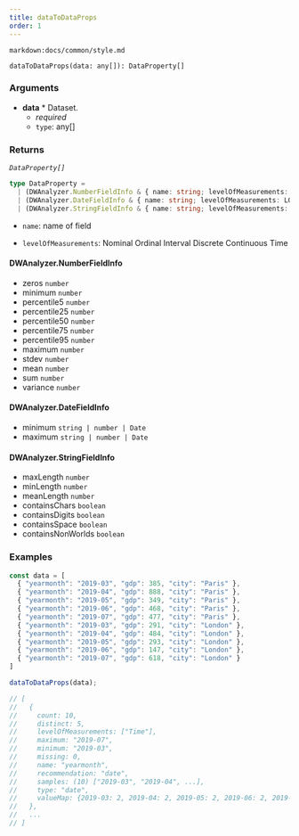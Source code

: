```yaml
---
title: dataToDataProps
order: 1
---
```


`markdown:docs/common/style.md`

<div class='doc-md'>

```sign
dataToDataProps(data: any[]): DataProperty[]
```

### Arguments

* **data** * Dataset.
  * _required_
  * `type`: any[]

### Returns

*`DataProperty[]`* 

```ts
type DataProperty =
  | (DWAnalyzer.NumberFieldInfo & { name: string; levelOfMeasurements: LOM[] })
  | (DWAnalyzer.DateFieldInfo & { name: string; levelOfMeasurements: LOM[] })
  | (DWAnalyzer.StringFieldInfo & { name: string; levelOfMeasurements: LOM[] });
```

* `name`: name of field

* `levelOfMeasurements`: Nominal Ordinal Interval Discrete Continuous Time

#### DWAnalyzer.NumberFieldInfo

* zeros `number`
* minimum `number`
* percentile5 `number`
* percentile25 `number`
* percentile50 `number`
* percentile75 `number`
* percentile95 `number` 
* maximum `number` 
* stdev `number` 
* mean `number` 
* sum `number` 
* variance `number` 

#### DWAnalyzer.DateFieldInfo

* minimum `string | number | Date` 
* maximum `string | number | Date` 

#### DWAnalyzer.StringFieldInfo

* maxLength `number` 
* minLength `number` 
* meanLength `number` 
* containsChars `boolean` 
* containsDigits `boolean` 
* containsSpace `boolean` 
* containsNonWorlds `boolean` 

### Examples

```ts
const data = [
  { "yearmonth": "2019-03", "gdp": 385, "city": "Paris" },
  { "yearmonth": "2019-04", "gdp": 888, "city": "Paris" },
  { "yearmonth": "2019-05", "gdp": 349, "city": "Paris" },
  { "yearmonth": "2019-06", "gdp": 468, "city": "Paris" },
  { "yearmonth": "2019-07", "gdp": 477, "city": "Paris" },
  { "yearmonth": "2019-03", "gdp": 291, "city": "London" },
  { "yearmonth": "2019-04", "gdp": 484, "city": "London" },
  { "yearmonth": "2019-05", "gdp": 293, "city": "London" },
  { "yearmonth": "2019-06", "gdp": 147, "city": "London" },
  { "yearmonth": "2019-07", "gdp": 618, "city": "London" }
]

dataToDataProps(data);

// [
//   { 
//     count: 10,
//     distinct: 5,
//     levelOfMeasurements: ["Time"],
//     maximum: "2019-07",
//     minimum: "2019-03",
//     missing: 0,
//     name: "yearmonth",
//     recommendation: "date",
//     samples: (10) ["2019-03", "2019-04", ...],
//     type: "date",
//     valueMap: {2019-03: 2, 2019-04: 2, 2019-05: 2, 2019-06: 2, 2019-07: 2}
//   },
//   ...
// ]
```

</div>
